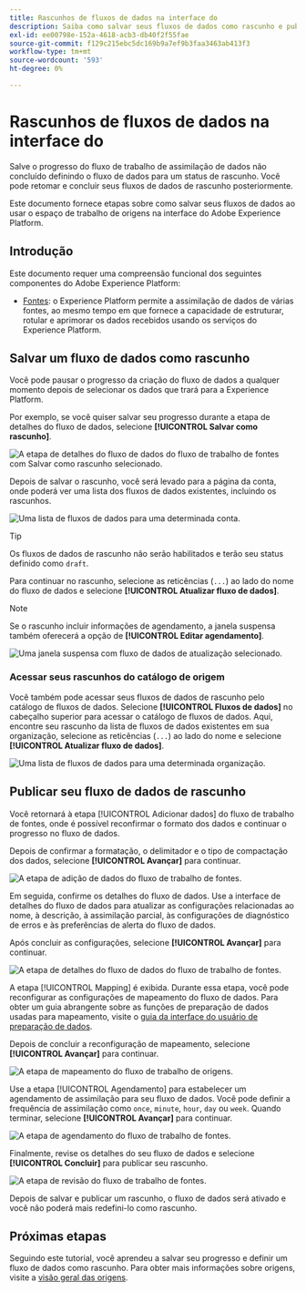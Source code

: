 ```yaml
---
title: Rascunhos de fluxos de dados na interface do
description: Saiba como salvar seus fluxos de dados como rascunho e publicá-los posteriormente, ao usar o espaço de trabalho de fontes.
exl-id: ee00798e-152a-4618-acb3-db40f2f55fae
source-git-commit: f129c215ebc5dc169b9a7ef9b3faa3463ab413f3
workflow-type: tm+mt
source-wordcount: '593'
ht-degree: 0%

---
```


# Rascunhos de fluxos de dados na interface do

Salve o progresso do fluxo de trabalho de assimilação de dados não concluído definindo o fluxo de dados para um status de rascunho. Você pode retomar e concluir seus fluxos de dados de rascunho posteriormente.

Este documento fornece etapas sobre como salvar seus fluxos de dados ao usar o espaço de trabalho de origens na interface do Adobe Experience Platform.

## Introdução

Este documento requer uma compreensão funcional dos seguintes componentes do Adobe Experience Platform:

* [Fontes](../../home.md): o Experience Platform permite a assimilação de dados de várias fontes, ao mesmo tempo em que fornece a capacidade de estruturar, rotular e aprimorar os dados recebidos usando os serviços do Experience Platform.

## Salvar um fluxo de dados como rascunho

Você pode pausar o progresso da criação do fluxo de dados a qualquer momento depois de selecionar os dados que trará para a Experience Platform.

Por exemplo, se você quiser salvar seu progresso durante a etapa de detalhes do fluxo de dados, selecione **[!UICONTROL Salvar como rascunho]**.

![A etapa de detalhes do fluxo de dados do fluxo de trabalho de fontes com Salvar como rascunho selecionado.](../../images/tutorials/draft/save-as-draft.png)

Depois de salvar o rascunho, você será levado para a página da conta, onde poderá ver uma lista dos fluxos de dados existentes, incluindo os rascunhos.

![Uma lista de fluxos de dados para uma determinada conta.](../../images/tutorials/draft/draft-dataflow.png)

>[!TIP]
>
>Os fluxos de dados de rascunho não serão habilitados e terão seu status definido como `draft`.

Para continuar no rascunho, selecione as reticências (`...`) ao lado do nome do fluxo de dados e selecione **[!UICONTROL Atualizar fluxo de dados]**.

>[!NOTE]
>
>Se o rascunho incluir informações de agendamento, a janela suspensa também oferecerá a opção de **[!UICONTROL Editar agendamento]**.

![Uma janela suspensa com fluxo de dados de atualização selecionado.](../../images/tutorials/draft/update-dataflow.png)

### Acessar seus rascunhos do catálogo de origem

Você também pode acessar seus fluxos de dados de rascunho pelo catálogo de fluxos de dados. Selecione **[!UICONTROL Fluxos de dados]** no cabeçalho superior para acessar o catálogo de fluxos de dados. Aqui, encontre seu rascunho da lista de fluxos de dados existentes em sua organização, selecione as reticências (`...`) ao lado do nome e selecione **[!UICONTROL Atualizar fluxo de dados]**.

![Uma lista de fluxos de dados para uma determinada organização.](../../images/tutorials/draft/catalog-access.png)

## Publicar seu fluxo de dados de rascunho

Você retornará à etapa [!UICONTROL Adicionar dados] do fluxo de trabalho de fontes, onde é possível reconfirmar o formato dos dados e continuar o progresso no fluxo de dados.

Depois de confirmar a formatação, o delimitador e o tipo de compactação dos dados, selecione **[!UICONTROL Avançar]** para continuar.

![A etapa de adição de dados do fluxo de trabalho de fontes.](../../images/tutorials/draft/select-data.png)

Em seguida, confirme os detalhes do fluxo de dados. Use a interface de detalhes do fluxo de dados para atualizar as configurações relacionadas ao nome, à descrição, à assimilação parcial, às configurações de diagnóstico de erros e às preferências de alerta do fluxo de dados.

Após concluir as configurações, selecione **[!UICONTROL Avançar]** para continuar.

![A etapa de detalhes do fluxo de dados do fluxo de trabalho de fontes.](../../images/tutorials/draft/dataflow-detail.png)

A etapa [!UICONTROL Mapping] é exibida. Durante essa etapa, você pode reconfigurar as configurações de mapeamento do fluxo de dados. Para obter um guia abrangente sobre as funções de preparação de dados usadas para mapeamento, visite o [guia da interface do usuário de preparação de dados](../../../data-prep/ui/mapping.md).

Depois de concluir a reconfiguração de mapeamento, selecione **[!UICONTROL Avançar]** para continuar.

![A etapa de mapeamento do fluxo de trabalho de origens.](../../images/tutorials/draft/mapping.png)

Use a etapa [!UICONTROL Agendamento] para estabelecer um agendamento de assimilação para seu fluxo de dados. Você pode definir a frequência de assimilação como `once`, `minute`, `hour`, `day` ou `week`. Quando terminar, selecione **[!UICONTROL Avançar]** para continuar.

![A etapa de agendamento do fluxo de trabalho de fontes.](../../images/tutorials/draft/scheduling.png)

Finalmente, revise os detalhes do seu fluxo de dados e selecione **[!UICONTROL Concluir]** para publicar seu rascunho.

![A etapa de revisão do fluxo de trabalho de fontes.](../../images/tutorials/draft/review.png)

Depois de salvar e publicar um rascunho, o fluxo de dados será ativado e você não poderá mais redefini-lo como rascunho.

## Próximas etapas

Seguindo este tutorial, você aprendeu a salvar seu progresso e definir um fluxo de dados como rascunho. Para obter mais informações sobre origens, visite a [visão geral das origens](../../home.md).
